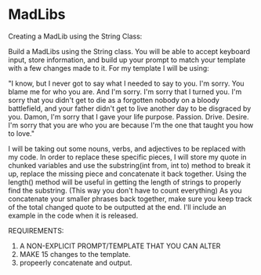 # MadLibs
Creating a MadLib using the String Class:

Build a MadLibs using the String class. You will be able to accept keyboard input, store information, and build up your prompt to match your template with a few changes made to it. For my template I will be using: 

"I know, but I never got to say what I needed to say to you. I'm sorry. You blame me for who you are. And I'm sorry. I'm sorry that I turned you. I'm sorry that you didn't get to die as a forgotten nobody on a bloody battlefield, and your father didn't get to live another day to be disgraced by you. Damon, I'm sorry that I gave your life purpose. Passion. Drive. Desire. I'm sorry that you are who you are because I'm the one that taught you how to love."

I will be taking out some nouns, verbs, and adjectives to be replaced with my code. In order to replace these specific pieces, I will store my quote in chunked variables and use the substring(int from, int to) method to break it up, replace the missing piece and concatenate it back together. Using the length() method will be useful in getting the length of strings to properly find the substring. (This way you don't have to count everything) As you concatenate your smaller phrases back together, make sure you keep track of the total changed quote to be outputted at the end. I'll include an example in the code when it is released.

REQUIREMENTS:
1. A NON-EXPLICIT PROMPT/TEMPLATE THAT YOU CAN ALTER
2. MAKE 15 changes to the template.
3. propeerly concatenate and output.